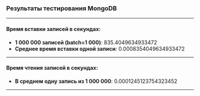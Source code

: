 ### Результаты тестирования MongoDB

____________________________________________________________________________

#### Время вставки записей в секундах:

- **1 000 000 записей (batch=1 000)**: 835.4049634933472
- **Среднее время вставки одной записи**: 0.0008354049634933472

____________________________________________________________________________

#### Время чтения записей в секундах:

- **В среднем одну запись из 1 000 000**: 0.0001245123754323452

____________________________________________________________________________

